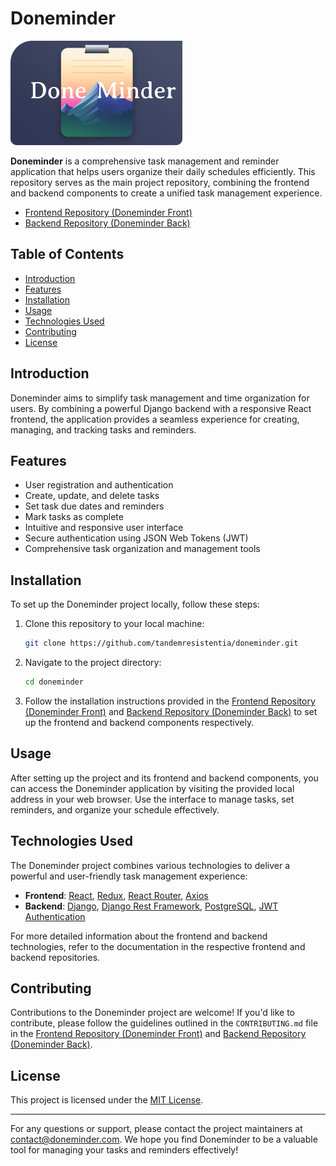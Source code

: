 # Doneminder

![Doneminder Logo](https://github.com/tandemresistentia/doneminder-front/blob/main/src/assets/Home/logo.png)

**Doneminder** is a comprehensive task management and reminder application that helps users organize their daily schedules efficiently. This repository serves as the main project repository, combining the frontend and backend components to create a unified task management experience.

- [Frontend Repository (Doneminder Front)](https://github.com/tandemresistentia/doneminder-front)
- [Backend Repository (Doneminder Back)](https://github.com/tandemresistentia/doneminder-back)

## Table of Contents

- [Introduction](#introduction)
- [Features](#features)
- [Installation](#installation)
- [Usage](#usage)
- [Technologies Used](#technologies-used)
- [Contributing](#contributing)
- [License](#license)

## Introduction

Doneminder aims to simplify task management and time organization for users. By combining a powerful Django backend with a responsive React frontend, the application provides a seamless experience for creating, managing, and tracking tasks and reminders.

## Features

- User registration and authentication
- Create, update, and delete tasks
- Set task due dates and reminders
- Mark tasks as complete
- Intuitive and responsive user interface
- Secure authentication using JSON Web Tokens (JWT)
- Comprehensive task organization and management tools

## Installation

To set up the Doneminder project locally, follow these steps:

1. Clone this repository to your local machine:

   ```bash
   git clone https://github.com/tandemresistentia/doneminder.git
   ```

2. Navigate to the project directory:

   ```bash
   cd doneminder
   ```

3. Follow the installation instructions provided in the [Frontend Repository (Doneminder Front)](https://github.com/tandemresistentia/doneminder-front) and [Backend Repository (Doneminder Back)](https://github.com/tandemresistentia/doneminder-back) to set up the frontend and backend components respectively.

## Usage

After setting up the project and its frontend and backend components, you can access the Doneminder application by visiting the provided local address in your web browser. Use the interface to manage tasks, set reminders, and organize your schedule effectively.

## Technologies Used

The Doneminder project combines various technologies to deliver a powerful and user-friendly task management experience:

- **Frontend**: [React](https://reactjs.org/), [Redux](https://redux.js.org/), [React Router](https://reactrouter.com/), [Axios](https://axios-http.com/)
- **Backend**: [Django](https://www.djangoproject.com/), [Django Rest Framework](https://www.django-rest-framework.org/), [PostgreSQL](https://www.postgresql.org/), [JWT Authentication](https://jwt.io/)

For more detailed information about the frontend and backend technologies, refer to the documentation in the respective frontend and backend repositories.

## Contributing

Contributions to the Doneminder project are welcome! If you'd like to contribute, please follow the guidelines outlined in the `CONTRIBUTING.md` file in the [Frontend Repository (Doneminder Front)](https://github.com/tandemresistentia/doneminder-front) and [Backend Repository (Doneminder Back)](https://github.com/tandemresistentia/doneminder-back).

## License

This project is licensed under the [MIT License](https://opensource.org/licenses/MIT).

---

For any questions or support, please contact the project maintainers at [contact@doneminder.com](mailto:contact@doneminder.com). We hope you find Doneminder to be a valuable tool for managing your tasks and reminders effectively!

